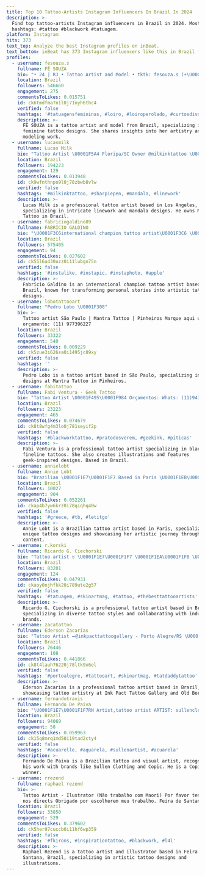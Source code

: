 ```yaml
---
title: Top 10 Tattoo-Artists Instagram Influencers In Brazil In 2024
description: >-
  Find top tattoo-artists Instagram influencers in Brazil in 2024. Most popular
  hashtags: #tattoo #blackwork #tatuagem.
platform: Instagram
hits: 373
text_top: Analyze the best Instagram profiles on inBeat.
text_bottom: inBeat has 373 Instagram influencers like this in Brazil for you to contact.
profiles:
  - username: fesouza.s
    fullname: FÊ SOUZA
    bio: "• 24 | RJ • Tattoo Artist and Model • tktk: fesouza.s (+\U0001D7D0\U0001D40C) Orçamentos e agendamentos @fesouzatattoo Jobs @contatofe.s"
    location: Brazil
    followers: 546660
    engagement: 275
    commentsToLikes: 0.015751
    id: ck6tmdfma7n1l0j71oyh6thc4
    verified: false
    hashtags: '#tatuagensfemininas, #loiro, #loiroperolado, #curtosdivos'
    description: >-
      FÊ SOUZA is a tattoo artist and model from Brazil, specializing in
      feminine tattoo designs. She shares insights into her artistry and
      modeling work.
  - username: lucasmilk
    fullname: Lucas Milk
    bio: "Tattoo Artist \U0001F5A4 Floripa/SC Owner @milkinktattoo \U0001F1FA\U0001F1F8 Currently in Los Angeles @generation8tattoo Booking: lucas@milkink.com.br"
    location: Brazil
    followers: 194223
    engagement: 129
    commentsToLikes: 0.013948
    id: ck9wfnthnpo9l0j78zbwb8vlw
    verified: false
    hashtags: '#milkinktattoo, #sharpiepen, #mandala, #linework'
    description: >-
      Lucas Milk is a professional tattoo artist based in Los Angeles,
      specializing in intricate linework and mandala designs. He owns Milk Ink
      Tattoo in Brazil.
  - username: fabriciogaldino89
    fullname: FABRÍCIO GALDINO
    bio: "\U0001F3C6international champion tattoo artist\U0001F3C6 \U0001F1E7\U0001F1F7\U0001F1EC\U0001F1E7\U0001F3F4\U000E0067\U000E0062\U000E0065\U000E006E\U000E0067\U000E007F\U0001F1EE\U0001F1F9\U0001F1E8\U0001F1F1\U0001F1E6\U0001F1F7\U0001F1F2\U0001F1FD\U0001F1F5\U0001F1E6\U0001F1F3\U0001F1F1\U0001F1EA\U0001F1F8\U0001F1FA\U0001F1F8\U0001F1E7\U0001F1EA\U0001F1E9\U0001F1EA\U0001F1EB\U0001F1F7 @inkworld013\U0001F4CC \U0001F512Agenda fechada\U0001F512 \U0001F5BC️Transformamos histórias em obra de arte \U0001F5BC️"
    location: Brazil
    followers: 575405
    engagement: 94
    commentsToLikes: 0.027602
    id: ck55l6a430uzz0i11lubgn75n
    verified: false
    hashtags: '#instalike, #instapic, #instaphoto, #apple'
    description: >-
      Fabrício Galdino is an international champion tattoo artist based in
      Brazil, known for transforming personal stories into artistic tattoo
      designs.
  - username: lobotattooart
    fullname: "Pedro Lobo \U0001F308"
    bio: >-
      Tattoo artist São Paulo | Mantra Tattoo | Pinheiros Marque aqui um
      orçamento: (11) 977396227
    location: Brazil
    followers: 33322
    engagement: 540
    commentsToLikes: 0.009229
    id: ck5zue3i626sa0i1495jc89xy
    verified: false
    hashtags: ''
    description: >-
      Pedro Lobo is a tattoo artist based in São Paulo, specializing in unique
      designs at Mantra Tattoo in Pinheiros.
  - username: fabitattoo
    fullname: Fabi Ventura - Geek Tattoo
    bio: "Tattoo Artist \U0001F495\U0001F984 Orçamentos: Whats: (11)94325-5174 Atendendo no @nineinktattoo \U0001F525 \U0001F5A4Black e fineline: @fabiventuratattoo \U0001F58CIlustrações: @fabiventuraart"
    location: Brazil
    followers: 23223
    engagement: 465
    commentsToLikes: 0.074679
    id: ck8t8wfg4m3lo0j781seyif2p
    verified: false
    hashtags: '#blackworktattoo, #pratodosverem, #geekink, #piticas'
    description: >-
      Fabi Ventura is a professional tattoo artist specializing in blackwork and
      fineline tattoos. She also creates illustrations and features
      geek-inspired designs. Based in Brazil.
  - username: annielobt
    fullname: Annie Lobt
    bio: "Brazilian \U0001F1E7\U0001F1F7 Based in Paris \U0001F1EB\U0001F1F7 Tattoo Artist @annielobttattoo"
    location: Brazil
    followers: 10027
    engagement: 904
    commentsToLikes: 0.052261
    id: ckap4b7yw6krz0i78qiqhq40w
    verified: false
    hashtags: '#greece, #tb, #letitgo'
    description: >-
      Annie Lobt is a Brazilian tattoo artist based in Paris, specializing in
      unique tattoo designs and showcasing her artistic journey through engaging
      content.
  - username: r.korski
    fullname: Ricardo G. Ciechorski
    bio: "Tattoo artist ♉ \U0001F1E7\U0001F1F7 \U0001F1EA\U0001F1F8 \U0001F1F5\U0001F1F9 \U0001F1EC\U0001F1E7 \U0001F1EE\U0001F1F9 Pro Team @tropicaldermoficial @colordragonneedles \U0001F4E9 Agendamentos pelo link abaixo \U0001F447"
    location: Brazil
    followers: 83201
    engagement: 124
    commentsToLikes: 0.047931
    id: ckaoy0ojhfkk20i789ute2g57
    verified: false
    hashtags: '#tatuagem, #skinartmag, #tattoo, #thebesttattooartists'
    description: >-
      Ricardo G. Ciechorski is a professional tattoo artist based in Brazil,
      specializing in diverse tattoo styles and collaborating with industry
      brands.
  - username: zacatattoo
    fullname: Ederson Zacarias
    bio: "Tattoo Artist ➖@inkpacttattoogallery - Porto Alegre/RS \U0001F1E7\U0001F1F7 ➖@old_border_ink - Clermont-Ferrand \U0001F1EB\U0001F1F7 Orçamentos: +55 51 992555647"
    location: Brazil
    followers: 76446
    engagement: 108
    commentsToLikes: 0.441866
    id: ck8t4lauh76220j78ltk9x6el
    verified: false
    hashtags: '#portoalegre, #tattooart, #skinartmag, #tatdaddytattoo'
    description: >-
      Ederson Zacarias is a professional tattoo artist based in Brazil,
      showcasing tattoo artistry at Ink Pact Tattoo Gallery and Old Border Ink.
  - username: fernandotravis
    fullname: Fernando De Paiva
    bio: "\U0001F1E7\U0001F1F7RN Artist,tattoo artist ARTIST: sullenclothing,famousstarsandstraps, copicbrasil and derwentpencils_brasil \U0001F3C6 winner copic Award 17"
    location: Brazil
    followers: 94069
    engagement: 58
    commentsToLikes: 0.059963
    id: ck15q8mrq1md50i19tad2cty4
    verified: false
    hashtags: '#acuarelle, #aquarela, #sullenartist, #acuarela'
    description: >-
      Fernando De Paiva is a Brazilian tattoo and visual artist, recognized for
      his work with brands like Sullen Clothing and Copic. He is a Copic Award
      winner.
  - username: rrezend
    fullname: raphael rezend
    bio: >-
      Tattoo Artist - Ilustrator (Não trabalho com Maori) Por favor tenham calma
      nos directs Obrigado por escolherem meu trabalho. Feira de Santana - BA
    location: Brazil
    followers: 33850
    engagement: 529
    commentsToLikes: 0.379602
    id: ck5her07cuccb0i11hf6wp359
    verified: false
    hashtags: '#fkirons, #inspirationtattoo, #blackwork, #l4l'
    description: >-
      Raphael Rezend is a tattoo artist and illustrator based in Feira de
      Santana, Brazil, specializing in artistic tattoo designs and
      illustrations.
---
```


